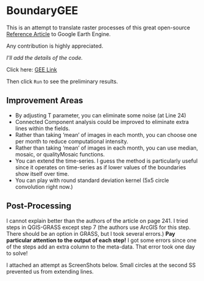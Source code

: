 # BoundaryGEE

This is an attempt to translate raster processes of this great open-source [Reference Article](https://ieeexplore.ieee.org/document/8584043)
to Google Earth Engine.

Any contribution is highly appreciated.

*I'll add the details of the code.*

Click here: [GEE Link](https://code.earthengine.google.com/ae75cc14bb65a7217e13840c59997306)

Then click ```Run``` to see the preliminary results.

## Improvement Areas
-	By adjusting T parameter, you can eliminate some noise (at Line 24)
-	Connected Component analysis could be improved to eliminate extra lines within the fields.
-	Rather than taking ‘mean’ of images in each month, you can choose one per month to reduce computational intensity.
-	Rather than taking ‘mean’ of images in each month, you can use median, mosaic, or qualityMosaic functions.
-	You can extend the time-series. I guess the method is particularly useful since it operates on time-series as if lower values of the boundaries show itself over time.
-	You can play with round standard deviation kernel (5x5 circle convolution right now.)

## Post-Processing
I cannot explain better than the authors of the article on page 241. I tried steps in QGIS-GRASS except step 7 (the authors use ArcGIS for this step. There should be an option in GRASS, but I took several errors.) **Pay particular attention to the output of each step!** I got some errors since one of the steps add an extra column to the meta-data. That error took one day to solve!

I attached an attempt as ScreenShots below. Small circles at the second SS prevented us from extending lines.


